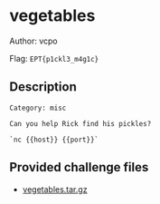 # vegetables
Author: vcpo

Flag: `EPT{p1ckl3_m4g1c}`
## Description
```
Category: misc

Can you help Rick find his pickles? 

`nc {{host}} {{port}}`
```

## Provided challenge files
* [vegetables.tar.gz](vegetables.tar.gz)
